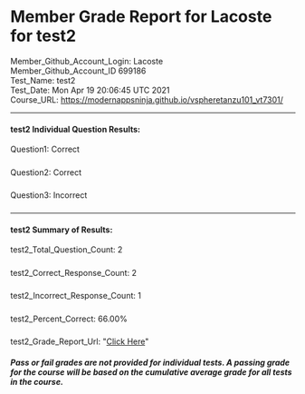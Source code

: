 # Member Grade Report for Lacoste for test2  
   
Member_Github_Account_Login: Lacoste  
Member_Github_Account_ID 699186  
Test_Name: test2  
Test_Date: Mon Apr 19 20:06:45 UTC 2021  
Course_URL: https://modernappsninja.github.io/vspheretanzu101_vt7301/  
   
---  
#### test2 Individual Question Results:  
Question1: Correct  
#####  
Question2: Correct  
#####  
Question3: Incorrect  
#####  
---  
#### test2 Summary of Results:  
test2_Total_Question_Count: 2  
#####  
test2_Correct_Response_Count: 2  
#####  
test2_Incorrect_Response_Count: 1  
#####  
test2_Percent_Correct: 66.00%  
#####  
test2_Grade_Report_Url: "[Click Here](https://github.com/modernappsninjas/Lacoste/blob/main/static/userdata/courses/vspheretanzu101_vt7301/grade_report.pr174.test2.md)"
##### Pass or fail grades are not provided for individual tests. A passing grade for the course will be based on the cumulative average grade for all tests in the course.  
